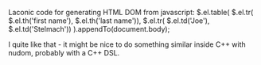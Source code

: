 
Laconic code for generating HTML DOM from javascript:
$.el.table(
  $.el.tr(
    $.el.th('first name'),
    $.el.th('last name')),
  $.el.tr(
    $.el.td('Joe'),
    $.el.td('Stelmach'))
).appendTo(document.body);

I quite like that - it might be nice to do something similar inside C++ with nudom, probably with a C++ DSL.
